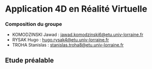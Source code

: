 # Application 4D en Réalité Virtuelle

### Composition du groupe
- KOMODZINSKI Jawad : jawad.komodzinski6@etu.univ-lorraine.fr 
- RYSAK Hugo        : hugo.rysak4@etu.univ-lorraine.fr
- TROHA Stanislas   : stanislas.troha8@etu.univ-lorraine.fr

## Etude préalable

##